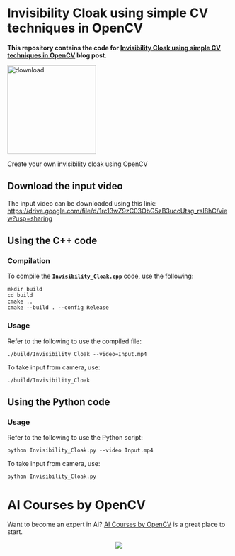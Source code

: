 # Invisibility Cloak using simple CV techniques in OpenCV

**This repository contains the code for [Invisibility Cloak using simple CV techniques in OpenCV](https://learnopencv.com/invisibility-cloak-using-color-detection-and-segmentation-with-opencv/) blog post**.

[<img src="https://learnopencv.com/wp-content/uploads/2022/07/download-button-e1657285155454.png" alt="download" width="200">](https://www.dropbox.com/sh/his8txfsumpqxfa/AACD-15szUbJkBTK-pRyZ72pa?dl=1)

Create your own invisibility cloak using OpenCV

## Download the input video

The input video can be downloaded using this link: https://drive.google.com/file/d/1rc13wZ9zC03ObG5zB3uccUtsg_rsI8hC/view?usp=sharing

## Using the C++ code

### Compilation

To compile the **`Invisibility_Cloak.cpp`** code, use the following:

```
mkdir build
cd build
cmake ..
cmake --build . --config Release
```

### Usage

Refer to the following to use the compiled file:

```
./build/Invisibility_Cloak --video=Input.mp4
```

To take input from camera, use:

```
./build/Invisibility_Cloak
```

## Using the Python code

### Usage

Refer to the following to use the Python script:

```
python Invisibility_Cloak.py --video Input.mp4
```

To take input from camera, use:

```
python Invisibility_Cloak.py
```



# AI Courses by OpenCV

Want to become an expert in AI? [AI Courses by OpenCV](https://opencv.org/courses/) is a great place to start. 

<a href="https://opencv.org/courses/">
<p align="center"> 
<img src="https://www.learnopencv.com/wp-content/uploads/2020/04/AI-Courses-By-OpenCV-Github.png">
</p>
</a>

